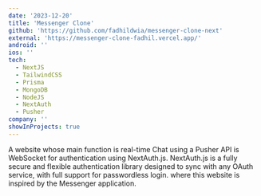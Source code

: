 ```yaml
---
date: '2023-12-20'
title: 'Messenger Clone'
github: 'https://github.com/fadhildwia/messenger-clone-next'
external: 'https://messenger-clone-fadhil.vercel.app/'
android: ''
ios: ''
tech:
  - NextJS
  - TailwindCSS
  - Prisma
  - MongoDB
  - NodeJS
  - NextAuth
  - Pusher
company: ''
showInProjects: true
---
```


A website whose main function is real-time Chat using a Pusher API is WebSocket for authentication using NextAuth.js. NextAuth.js is a fully secure and flexible authentication library designed to sync with any OAuth service, with full support for passwordless login. where this website is inspired by the Messenger application.
